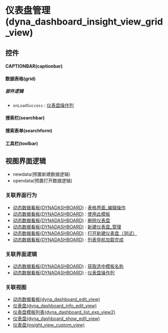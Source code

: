 # 仪表盘管理(dyna_dashboard_insight_view_grid_view)  <!-- {docsify-ignore-all} -->



## 控件
#### CAPTIONBAR(captionbar)
#### 数据表格(grid)

##### 部件逻辑
* `onLoadSuccess` : [仪表盘操作列](module/Base/dyna_dashboard/uilogic/control_del)
#### 搜索栏(searchbar)
#### 搜索表单(searchform)
#### 工具栏(toolbar)

## 视图界面逻辑
  * newdata(预置新建数据逻辑)
  * opendata(预置打开数据逻辑)


### 关联界面行为
  * [动态数据看板(DYNADASHBOARD)](module/Base/dyna_dashboard) : [表格界面_编辑操作](module/Base/dyna_dashboard#界面行为)
  * [动态数据看板(DYNADASHBOARD)](module/Base/dyna_dashboard) : [使用此模板](module/Base/dyna_dashboard#界面行为)
  * [动态数据看板(DYNADASHBOARD)](module/Base/dyna_dashboard) : [删除仪表盘](module/Base/dyna_dashboard#界面行为)
  * [动态数据看板(DYNADASHBOARD)](module/Base/dyna_dashboard) : [新建仪表盘_管理](module/Base/dyna_dashboard#界面行为)
  * [动态数据看板(DYNADASHBOARD)](module/Base/dyna_dashboard) : [打开新建仪表盘（测试）](module/Base/dyna_dashboard#界面行为)
  * [动态数据看板(DYNADASHBOARD)](module/Base/dyna_dashboard) : [列表导航加载完成](module/Base/dyna_dashboard#界面行为)

### 关联界面逻辑
  * [动态数据看板(DYNADASHBOARD)](module/Base/dyna_dashboard) : [获取选中模板名称](module/Base/dyna_dashboard/uilogic/fill_choosed_board_name)
  * [动态数据看板(DYNADASHBOARD)](module/Base/dyna_dashboard) : [仪表盘操作列](module/Base/dyna_dashboard/uilogic/control_del)

### 关联视图
  * [动态数据看板(dyna_dashboard_edit_view)](app/view/dyna_dashboard_edit_view)
  * [仪表盘(dyna_dashboard_info_edit_view)](app/view/dyna_dashboard_info_edit_view)
  * [仪表盘模板列表(dyna_dashboard_list_exp_view2)](app/view/dyna_dashboard_list_exp_view2)
  * [仪表盘(dyna_dashboard_show_edit_view)](app/view/dyna_dashboard_show_edit_view)
  * [仪表盘(insight_view_custom_view)](app/view/insight_view_custom_view)

<script>
 const { createApp } = Vue
  createApp({
    data() {
      return {

      }
    }
  }).use(ElementPlus).mount('#app')
</script>